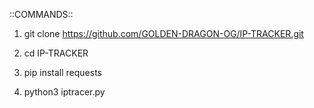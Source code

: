 ::COMMANDS::
1. git clone https://github.com/GOLDEN-DRAGON-OG/IP-TRACKER.git

2. cd IP-TRACKER

3. pip install requests

4. python3 iptracer.py
